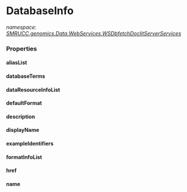 ﻿# DatabaseInfo
_namespace: [SMRUCC.genomics.Data.WebServices.WSDbfetchDoclitServerServices](./index.md)_






### Properties

#### aliasList

#### databaseTerms

#### dataResourceInfoList

#### defaultFormat

#### description

#### displayName

#### exampleIdentifiers

#### formatInfoList

#### href

#### name

